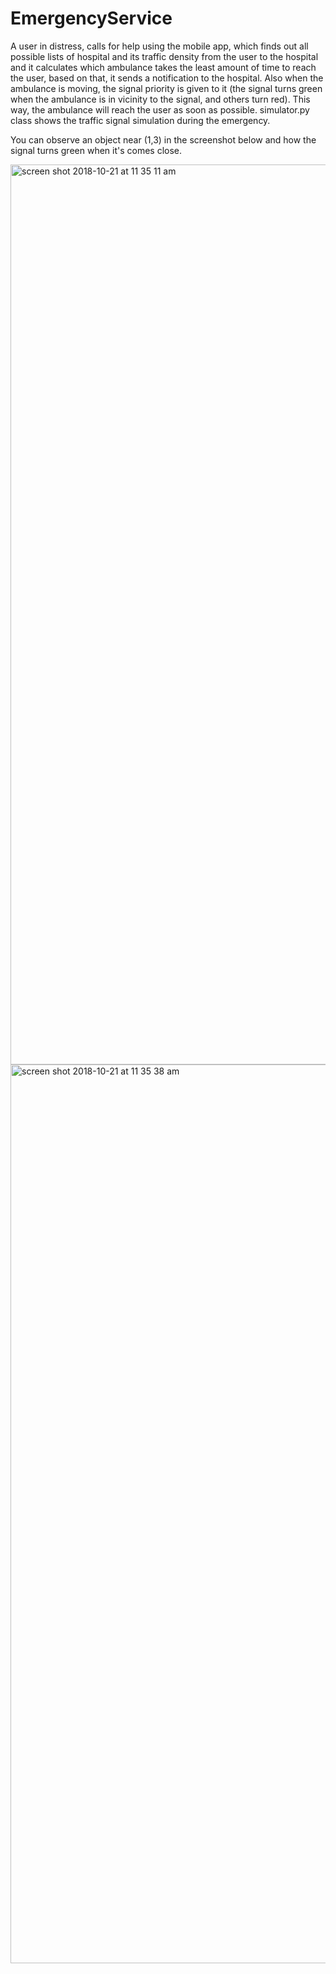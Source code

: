 # EmergencyService
A user in distress, calls for help using the mobile app, which finds out all possible lists of hospital and its traffic density from the user to the hospital and it calculates which ambulance takes the least amount of time to reach the user, based on that, it sends a notification to the hospital. Also when the ambulance is moving, the signal priority is given to it (the signal turns green when the ambulance is in vicinity to the signal, and others turn red). This way, the ambulance will reach the user as soon as possible. simulator.py class shows the traffic signal simulation  during the emergency.

You can observe an object near (1,3) in the screenshot below and how the signal turns green when it's comes close.

<img width="1440" alt="screen shot 2018-10-21 at 11 35 11 am" src="https://user-images.githubusercontent.com/37753430/47269843-e3ad6580-d528-11e8-9b5b-7798c1299d68.png">
<img width="1438" alt="screen shot 2018-10-21 at 11 35 38 am" src="https://user-images.githubusercontent.com/37753430/47269844-e3ad6580-d528-11e8-959a-663fff2b3877.png">
